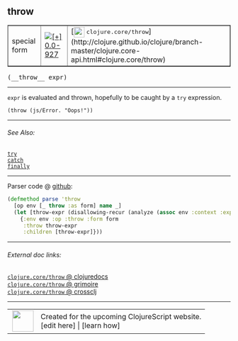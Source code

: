 ## throw



 <table border="1">
<tr>
<td>special form</td>
<td><a href="https://github.com/cljsinfo/cljs-api-docs/tree/0.0-927"><img valign="middle" alt="[+] 0.0-927" title="Added in 0.0-927" src="https://img.shields.io/badge/+-0.0--927-lightgrey.svg"></a> </td>
<td>
[<img height="24px" valign="middle" src="http://i.imgur.com/1GjPKvB.png"> <samp>clojure.core/throw</samp>](http://clojure.github.io/clojure/branch-master/clojure.core-api.html#clojure.core/throw)
</td>
</tr>
</table>


 <samp>
(__throw__ expr)<br>
</samp>

---

`expr` is evaluated and thrown, hopefully to be caught by a `try` expression.

`(throw (js/Error. "Oops!"))`



---


###### See Also:

[`try`](../special/try.md)<br>
[`catch`](../special/catch.md)<br>
[`finally`](../special/finally.md)<br>

---




Parser code @ [github](https://github.com/clojure/clojurescript/blob/r2850/src/clj/cljs/analyzer.clj#L601-L606):

```clj
(defmethod parse 'throw
  [op env [_ throw :as form] name _]
  (let [throw-expr (disallowing-recur (analyze (assoc env :context :expr) throw))]
    {:env env :op :throw :form form
     :throw throw-expr
     :children [throw-expr]}))
```

<!--
Repo - tag - source tree - lines:

 <pre>
clojurescript @ r2850
└── src
    └── clj
        └── cljs
            └── <ins>[analyzer.clj:601-606](https://github.com/clojure/clojurescript/blob/r2850/src/clj/cljs/analyzer.clj#L601-L606)</ins>
</pre>

-->

---



###### External doc links:

[`clojure.core/throw` @ clojuredocs](http://clojuredocs.org/clojure.core/throw)<br>
[`clojure.core/throw` @ grimoire](http://conj.io/store/v1/org.clojure/clojure/1.7.0-beta3/clj/clojure.core/throw/)<br>
[`clojure.core/throw` @ crossclj](http://crossclj.info/fun/clojure.core/throw.html)<br>

---

 <table>
<tr><td>
<img valign="middle" align="right" width="48px" src="http://i.imgur.com/Hi20huC.png">
</td><td>
Created for the upcoming ClojureScript website.<br>
[edit here] | [learn how]
</td></tr></table>

[edit here]:https://github.com/cljsinfo/cljs-api-docs/blob/master/cljsdoc/special/throw.cljsdoc
[learn how]:https://github.com/cljsinfo/cljs-api-docs/wiki/cljsdoc-files

<!--

This information was too distracting to show to readers, but I'll leave it
commented here since it is helpful to:

- pretty-print the data used to generate this document
- and show how to retrieve that data



The API data for this symbol:

```clj
{:description "`expr` is evaluated and thrown, hopefully to be caught by a `try` expression.\n\n`(throw (js/Error. \"Oops!\"))`",
 :ns "special",
 :name "throw",
 :signature ["[expr]"],
 :history [["+" "0.0-927"]],
 :type "special form",
 :related ["special/try" "special/catch" "special/finally"],
 :full-name-encode "special/throw",
 :source {:code "(defmethod parse 'throw\n  [op env [_ throw :as form] name _]\n  (let [throw-expr (disallowing-recur (analyze (assoc env :context :expr) throw))]\n    {:env env :op :throw :form form\n     :throw throw-expr\n     :children [throw-expr]}))",
          :title "Parser code",
          :repo "clojurescript",
          :tag "r2850",
          :filename "src/clj/cljs/analyzer.clj",
          :lines [601 606]},
 :full-name "special/throw",
 :clj-symbol "clojure.core/throw"}

```

Retrieve the API data for this symbol:

```clj
;; from Clojure REPL
(require '[clojure.edn :as edn])
(-> (slurp "https://raw.githubusercontent.com/cljsinfo/cljs-api-docs/catalog/cljs-api.edn")
    (edn/read-string)
    (get-in [:symbols "special/throw"]))
```

-->
